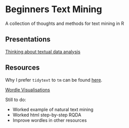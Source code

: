 # Beginners Text Mining
A collection of thoughts and methods for text mining in R

## Presentations
[Thinking about textual data analysis](https://rawgit.com/jillymackay/BeginnersTextMining/master/TextualData.html)

## Resources
Why I prefer `tidytext` to `tm` can be found [here](https://rawgit.com/jillymackay/BeginnersTextMining/master/Text_Mining_Intro.html).

[Wordle Visualisations]()

Still to do:  
* Worked example of natural text mining 
* Worked html step-by-step RQDA
* Improve wordles in other resources



